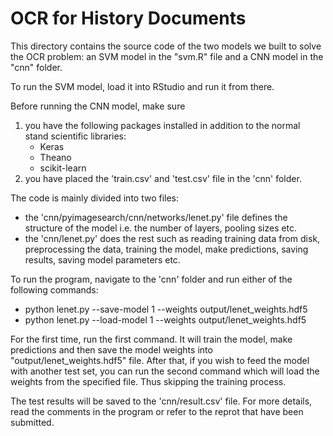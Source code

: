 # OCR for History Documents

This directory contains the source code of the two models we built
to solve the OCR problem: an SVM model in the "svm.R" file and a CNN
model in the "cnn" folder.

To run the SVM model, load it into RStudio and run it from there. 

Before running the CNN model, make sure
  1. you have the following packages installed in addition to the 
     normal stand scientific libraries: 
       - Keras
       - Theano
       - scikit-learn
  2. you have placed the 'train.csv' and 'test.csv' file in the 'cnn' 
     folder. 

The code is mainly divided into two files:
  - the 'cnn/pyimagesearch/cnn/networks/lenet.py' file defines the 
    structure of the model i.e. the number of layers, pooling sizes etc.
  - the 'cnn/lenet.py' does the rest such as reading training data from disk,
    preprocessing the data, training the model, make predictions, saving results, 
    saving model parameters etc. 

To run the program, navigate to the 'cnn' folder and run either of the following 
commands: 
  - python lenet.py --save-model 1 --weights output/lenet_weights.hdf5
  - python lenet.py --load-model 1 --weights output/lenet_weights.hdf5

For the first time, run the first command. It will train the model, make predictions
and then save the model weights into "output/lenet_weights.hdf5" file. After that, 
if you wish to feed the model with another test set, you can run the second command 
which will load the weights from the specified file. Thus skipping the training 
process. 

The test results will be saved to the 'cnn/result.csv' file. For more details, read
the comments in the program or refer to the reprot that have been submitted. 
